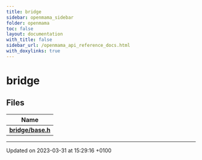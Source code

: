```yaml
---
title: bridge
sidebar: openmama_sidebar
folder: openmama
toc: false
layout: documentation
with_title: false
sidebar_url: /openmama_api_reference_docs.html
with_doxylinks: true
---
```


# bridge



## Files

| Name           |
| -------------- |
| **[bridge/base.h](base_8h.html#file-base.h)**  |






-------------------------------

Updated on 2023-03-31 at 15:29:16 +0100
